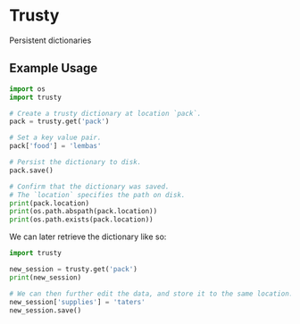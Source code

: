 # Trusty
Persistent dictionaries

## Example Usage
```python
import os
import trusty

# Create a trusty dictionary at location `pack`.
pack = trusty.get('pack')

# Set a key value pair.
pack['food'] = 'lembas'

# Persist the dictionary to disk.
pack.save()

# Confirm that the dictionary was saved.
# The `location` specifies the path on disk.
print(pack.location)
print(os.path.abspath(pack.location))
print(os.path.exists(pack.location))
```

We can later retrieve the dictionary like so:
```python
import trusty

new_session = trusty.get('pack')
print(new_session)

# We can then further edit the data, and store it to the same location.
new_session['supplies'] = 'taters'
new_session.save()
```
